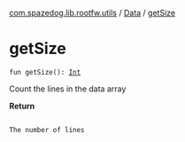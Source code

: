 [com.spazedog.lib.rootfw.utils](../index.md) / [Data](index.md) / [getSize](.)

# getSize

`fun getSize(): `[`Int`](https://kotlinlang.org/api/latest/jvm/stdlib/kotlin/-int/index.html)

Count the lines in the data array

**Return**

```

```
    The number of lines
```

```

